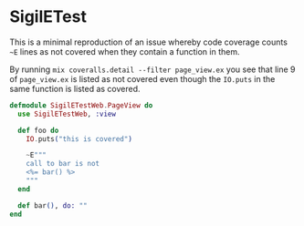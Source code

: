 # SigilETest

This is a minimal reproduction of an issue whereby code coverage counts `~E` lines as not covered when they contain a function in them.

By running `mix coveralls.detail --filter page_view.ex` you see that line 9 of `page_view.ex` is listed as not covered even though the `IO.puts` in the same function is listed as covered.

```elixir
defmodule SigilETestWeb.PageView do
  use SigilETestWeb, :view

  def foo do
    IO.puts("this is covered")

    ~E"""
    call to bar is not
    <%= bar() %>
    """
  end

  def bar(), do: ""
end
```